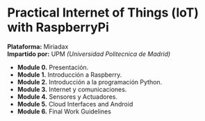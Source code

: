 # Practical Internet of Things (loT) with RaspberryPi  

**Plataforma:** Miriadax  
**Impartido por:** UPM _(Universidad Politecnica de Madrid)_

- **Module 0.** Presentación.  
- **Module 1.** Introducción a Raspberry.  
- **Module 2.** Introducción a la programación Python.  
- **Module 3.** Internet y comunicaciones.  
- **Module 4.** Sensores y Actuadores.  
- **Module 5.** Cloud Interfaces and Android
- **Module 6.** Final Work Guidelines
